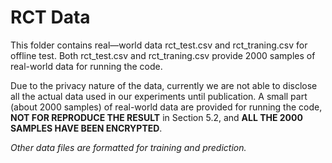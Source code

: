 
# RCT Data

This folder contains real—world data rct_test.csv and rct_traning.csv for offline test. Both rct_test.csv and rct_traning.csv provide 2000 samples of real-world data for running the code. 

Due to the privacy nature of the data, currently we are not able to disclose all the actual data used in our experiments until publication. A small part (about 2000 samples) of real-world data are provided for running the code, **NOT FOR REPRODUCE THE RESULT** in Section 5.2, and **ALL THE 2000 SAMPLES HAVE BEEN ENCRYPTED**. 

*Other data files are formatted for training and prediction.*
